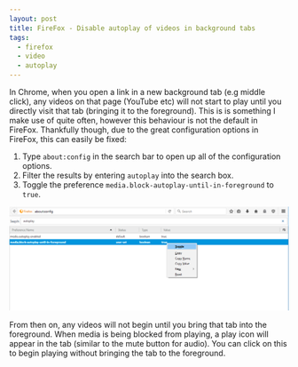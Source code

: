 ```yaml
---
layout: post
title: FireFox - Disable autoplay of videos in background tabs
tags:
  - firefox
  - video
  - autoplay
---
```


In Chrome, when you open a link in a new background tab (e.g middle click), any videos on that page (YouTube etc) will not start to play until you directly visit that tab (bringing it to the foreground). This is is something I make use of quite often, however this behaviour is not the default in FireFox. Thankfully though, due to the great configuration options in FireFox, this can easily be fixed:

  1. Type `about:config` in the search bar to open up all of the configuration options.
  1. Filter the results by entering `autoplay` into the search box.
  1. Toggle the preference `media.block-autoplay-until-in-foreground` to `true`.

![FireFox configuration options](/images/2017/firefox-disable-autoplay.png)

From then on, any videos will not begin until you bring that tab into the foreground. When media is being blocked from playing, a play icon will appear in the tab (similar to the mute button for audio). You can click on this to begin playing without bringing the tab to the foreground.

